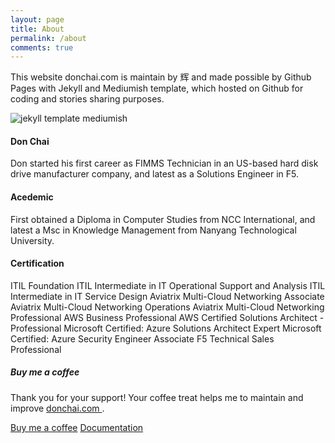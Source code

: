 ```yaml
---
layout: page
title: About
permalink: /about
comments: true
---
```


<div class="row justify-content-between">
<div class="col-md-8 pr-5">

<p>This website donchai.com is maintain by 辉 and made possible by Github Pages with Jekyll and Mediumish template, which hosted on Github for coding and stories sharing purposes.</p>

<p class="mb-5"><img class="shadow-lg" src="{{site.baseurl}}/assets/images/mediumish-jekyll-template.png" alt="jekyll template mediumish" /></p>
<h4>Don Chai</h4>

<P>Don started his first career as FIMMS Technician in an US-based hard disk drive manufacturer company, and latest as a Solutions Engineer in F5.</p>

<h4>Acedemic</h4>

<p>First obtained a Diploma in Computer Studies from NCC International, and latest a Msc in Knowledge Management from Nanyang Technological University.</p>

<h4>Certification</h4>

<p>
ITIL Foundation
ITIL Intermediate in IT Operational Support and Analysis
ITIL Intermediate in IT Service Design
Aviatrix Multi-Cloud Networking Associate
Aviatrix Multi-Cloud Networking Operations
Aviatrix Multi-Cloud Networking Professional
AWS Business Professional
AWS Certified Solutions Architect - Professional
Microsoft Certified: Azure Solutions Architect Expert
Microsoft Certified: Azure Security Engineer Associate
F5 Technical Sales Professional
</p>

</div>

<div class="col-md-4">

<div class="sticky-top sticky-top-80">
<h5>Buy me a coffee</h5>

<p>Thank you for your support! Your coffee treat helps me to maintain and improve <a target="_blank" href="https://github.com/donchai/donchai.github.io">donchai.com <i class="fab fa-github"></i></a>.</p>

<a target="_blank" href="https://www.buymeacoffee.com/donchai" class="btn btn-danger">Buy me a coffee</a> <a target="_blank" href="https://donchai.com" class="btn btn-warning">Documentation</a>

</div>
</div>
</div>
